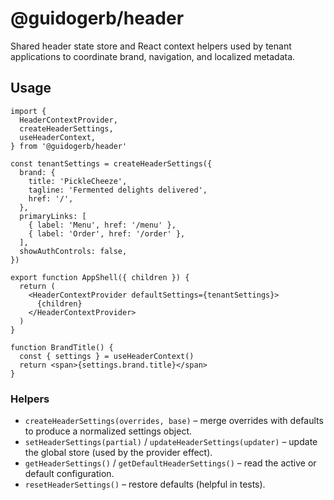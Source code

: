 # @guidogerb/header

Shared header state store and React context helpers used by tenant applications to coordinate
brand, navigation, and localized metadata.

## Usage

```tsx
import {
  HeaderContextProvider,
  createHeaderSettings,
  useHeaderContext,
} from '@guidogerb/header'

const tenantSettings = createHeaderSettings({
  brand: {
    title: 'PickleCheeze',
    tagline: 'Fermented delights delivered',
    href: '/',
  },
  primaryLinks: [
    { label: 'Menu', href: '/menu' },
    { label: 'Order', href: '/order' },
  ],
  showAuthControls: false,
})

export function AppShell({ children }) {
  return (
    <HeaderContextProvider defaultSettings={tenantSettings}>
      {children}
    </HeaderContextProvider>
  )
}

function BrandTitle() {
  const { settings } = useHeaderContext()
  return <span>{settings.brand.title}</span>
}
```

### Helpers

- `createHeaderSettings(overrides, base)` – merge overrides with defaults to
  produce a normalized settings object.
- `setHeaderSettings(partial)` / `updateHeaderSettings(updater)` – update the
  global store (used by the provider effect).
- `getHeaderSettings()` / `getDefaultHeaderSettings()` – read the active or
  default configuration.
- `resetHeaderSettings()` – restore defaults (helpful in tests).
